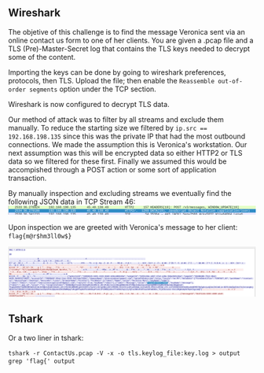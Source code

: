 ## Wireshark
The objetive of this challenge is to find the message Veronica sent via an online contact us form to one of her clients. You are given a .pcap file and a TLS (Pre)-Master-Secret log that contains the TLS keys needed to decrypt some of the content.

Importing the keys can be done by going to wireshark preferences, protocols, then TLS. Upload the file; then enable the `Reassemble out-of-order segments` option under the TCP section.

Wireshark is now configured to decrypt TLS data. 

Our method of attack was to filter by all streams and exclude them manually. To reduce the starting size we filtered by `ip.src == 192.168.198.135` since this was the private IP that had the most outbound connections. We made the assumption this is Veronica's workstation. Our next assumption was this will be encrypted data so either HTTP2 or TLS data so we filtered for these first. Finally we assumed this would be accompished through a POST action or some sort of application transaction.

By manually inspection and excluding streams we eventually find the following JSON data in TCP Stream 46:
![pic](https://github.com/CR15PR/CSAW2021/blob/main/forensics/Contact_Us/2021-09-11_22-32_1.png)

Upon inspection we are greeted with Veronica's message to her client: `flag{m@r$hm3ll0w$}`

![pic](https://github.com/CR15PR/CSAW2021/blob/main/forensics/Contact_Us/2021-09-11_22-32.png)

## Tshark
Or a two liner in tshark:

```
tshark -r ContactUs.pcap -V -x -o tls.keylog_file:key.log > output
grep 'flag{' output
```
